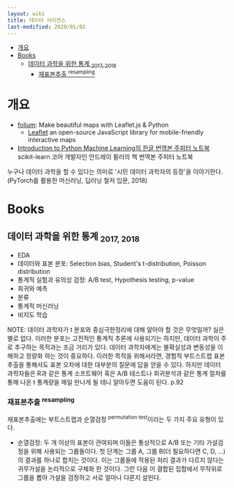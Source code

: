 ```yaml
---
layout: wiki 
title: 데이터 사이언스
last-modified: 2020/01/02
---
```


<!-- TOC -->

- [개요](#개요)
- [Books](#books)
    - [데이터 과학을 위한 통계 <sub>2017, 2018</sub>](#데이터-과학을-위한-통계-2017-2018)
        - [재표본추출 <sup>resampling</sup>](#재표본추출-resampling)

<!-- /TOC -->

# 개요
- [folium](http://python-visualization.github.io/folium/quickstart.html): Make beautiful maps with Leaflet.js & Python
    - [Leaflet](https://leafletjs.com/) an open-source JavaScript library
for mobile-friendly interactive maps
- [Introduction to Python Machine Learning의 한글 번역본 주피터 노트북](http://nbviewer.jupyter.org/github/rickiepark/introduction_to_ml_with_python/tree/master/) scikit-learn 코어 개발자인 안드레이 뮐러의 책 번역본 주피터 노트북

누구나 데이터 과학을 할 수 있다는 의미로 '시민 데이터 과학자의 등장'을 이야기한다. (PyTorch를 활용한 머신러닝, 딥러닝 철저 입문, 2018)

# Books
## 데이터 과학을 위한 통계 <sub>2017, 2018</sub>
- EDA
- 데이터와 표본 분포: Selection bias, Student's t-distribution, Poisson distribution
- 통계적 실험과 유의성 검정: A/B test, Hypothesis testing, p-value
- 회귀와 예측
- 분류
- 통계적 머신러닝
- 비지도 학습

NOTE: 데이터 과학자가 t 분포와 중심극한정리에 대해 알아야 할 것은 무엇일까? 실은 별로 없다. 이러한 분포는 고전적인 통계적 추론에 사용되기는 하지만, 데이터 과학이 주로 추구하는 목적과는 조금 거리가 있다. 데이터 과학자에게는 불확실성과 변동성을 이해하고 정량화 하는 것이 중요하다. 이러한 목적을 위해서라면, 경험적 부트스트랩 표본추출을 통해서도 표본 오차에 대한 대부분의 질문에 답을 얻을 수 있다. 하지만 데이터 과학자들은 R과 같은 통계 소프트웨어 혹은 A/B 테스트나 회귀분석과 같은 통계 절차를 통해 나온 t 통계량을 매일 만나게 될 테니 알아두면 도움이 된다. p.92

### 재표본추출 <sup>resampling</sup>
재표본추출에는 부트스트랩과 순열검정 <sup>permutation test</sup>이라는 두 가지 주요 유형이 있다.

- 순열검정: 두 개 이상의 표본이 관여되며 이들은 통상적으로 A/B 또는 기타 가설검정을 위해 사용되는 그룹들이다. 첫 단계는 그룹 A, 그룹 B(더 필요하다면 C, D, ...)의 결과를 하나로 합치는 것이다. 이는 그룹들에 적용된 처리 결과가 다르지 않다는 귀무가설을 논리적으로 구체화 한 것이다. 그런 다음 이 결합된 집합에서 무작위로 그룹을 뽑아 가설을 검정하고 서로 얼마나 다른지 살핀다.
